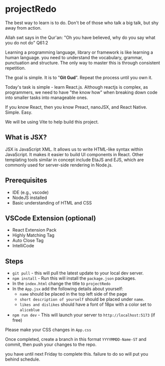 # projectRedo
The best way to learn is to do. Don't be of those who talk a big talk, but shy away from action.

Allah swt says in the Qur'an:
"Oh you have believed, why do you say what you do not do" Q61:2

Learning a programming language, library or framework is like learning a human language. you need to understand the vocabulary, grammar, punctuation and structure. The only way to master this is through consistent repetition.

The goal is simple. It is to "<b>Git Gud</b>". Repeat the process until you own it.

 Today's task is simple - learn React.js. Although reactjs is complex, as programmers, we need to have "the know how" when breaking down code into smaller tasks into manageable ones.

If you know React, then you know Preact, nanoJSX, and React Native. Simple. Easy.

We will be using Vite to help build this project. 

## What is JSX?

JSX is JavaScript XML. It allows us to write HTML-like syntax within JavaScript. It makes it easier to build UI components in React. Other templating tools similar in concept include EtaJS and EJS, which are commonly used for server-side rendering in Node.js.

## Prerequisites
- IDE (e.g., vscode)
- NodeJS installed
- Basic understanding of HTML and CSS

## VSCode Extension (optional)
- React Extension Pack
- Highly Matching Tag
- Auto Close Tag
- IntelliCode

## Steps
- `git pull` - this will pull the latest update to your local dev server.
- `npm install` - Run this will install the `package.json` packages.
-  In the `index.html` change the title to `projectRedo`
-  In the `App.jsx` add the following details about yourself:
    -  `name` should be placed in the top left side of the page
    -  `short description of yourself` should be placed under `name`.
    -  `likes and dislikes` should have a font of 18px with a color set to `aliceblue`
- `npm run dev` - This will launch your server to `http://localhost:5173` (if free)


Please make your CSS changes in `App.css`

Once completed, create a branch in this format `YYYYMMDD-Name-ST` and commit, then push your changes to the repo. 

you have until next Friday to complete this. failure to do so will put you behind schedule.


